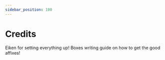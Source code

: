 ```yaml
---
sidebar_position: 100
---
```


# Credits

Eiken for setting everything up!
Boxes writing guide on how to get the good affixes!
